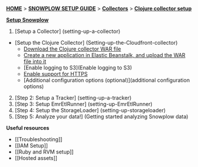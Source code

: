 [**HOME**](Home) > [**SNOWPLOW SETUP GUIDE**](Setting-up-Snowplow) > [**Collectors**](Setting-up-a-Collector) > [**Clojure collector setup**](setting-up-the-clojure-collector)

[**Setup Snowplow**](Setting-up-Snowplow)  

1. [Setup a Collector] (setting-up-a-collector)  
  - [Setup the Clojure Collector] (Setting-up-the-Cloudfront-collector)     
    - [Download the Clojure collector WAR file](Download-the-Clojure-collector-WAR-file-or-compile-it-from-source)  
    - [Create a new application in Elastic Beanstalk, and upload the WAR file into it](Create-a-new-application-in-Elastic-Beanstalk-and-upload-the-WAR-file-into-it) 
    - [Enable logging to S3](Enable logging to S3) 
    - [Enable support for HTTPS](Enable-support-for-HTTPS) 
    - [Additional configuration options (optional)](additional configuration options) 
2. [Step 2: Setup a Tracker] (setting-up-a-tracker)  
3. [Step 3: Setup EmrEtlRunner] (setting-up-EmrEtlRunner)  
4. [Step 4: Setup the StorageLoader] (setting-up-storageloader)  
5. [Step 5: Analyze your data!] (Getting started analyzing Snowplow data)  

**Useful resources**  

- [[Troubleshooting]]  
- [[IAM Setup]]  
- [[Ruby and RVM setup]]  
- [[Hosted assets]] 